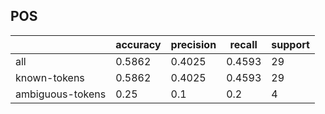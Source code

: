 
## POS

|                  | accuracy | precision | recall | support |
|------------------|----------|-----------|--------|---------|
| all              | 0.5862   | 0.4025    | 0.4593 | 29      |
| known-tokens     | 0.5862   | 0.4025    | 0.4593 | 29      |
| ambiguous-tokens | 0.25     | 0.1       | 0.2    | 4       |

